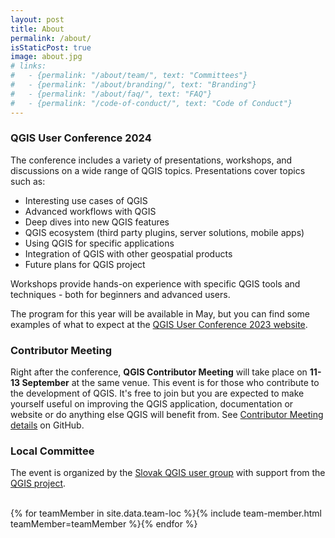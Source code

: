```yaml
---
layout: post
title: About
permalink: /about/
isStaticPost: true
image: about.jpg
# links:
#   - {permalink: "/about/team/", text: "Committees"}
#   - {permalink: "/about/branding/", text: "Branding"}
#   - {permalink: "/about/faq/", text: "FAQ"}
#   - {permalink: "/code-of-conduct/", text: "Code of Conduct"}
---
```


### QGIS User Conference 2024

The conference includes a variety of presentations, workshops, and discussions on a wide range of QGIS topics.
Presentations cover topics such as:

- Interesting use cases of QGIS
- Advanced workflows with QGIS
- Deep dives into new QGIS features
- QGIS ecosystem (third party plugins, server solutions, mobile apps)
- Using QGIS for specific applications
- Integration of QGIS with other geospatial products
- Future plans for QGIS project

Workshops provide hands-on experience with specific QGIS tools and techniques - both for beginners and advanced users.

The program for this year will be available in May, but you can find some examples of what to expect at the <a href="https://uc2023.qgis.nl/">QGIS User Conference 2023 website</a>.

### Contributor Meeting

Right after the conference, <b>QGIS Contributor Meeting</b> will take place on <b>11-13 September</b> at the same venue. This event is for those who contribute to the development of QGIS. It's free to join but you are expected to make yourself useful on improving the QGIS application, documentation or website or do anything else QGIS will benefit from. See <a href="https://github.com/qgis/QGIS/wiki/27th%E2%80%90Contributor%E2%80%90Meeting%E2%80%90in%E2%80%90Bratislava">Contributor Meeting details</a> on GitHub.


### Local Committee

The event is organized by the <a href="https://qgis.sk/">Slovak QGIS user group</a> with support from the <a href="https://qgis.org/">QGIS project</a>.

<br>

<div id="committee-member">
    {% for teamMember in site.data.team-loc %}{% include team-member.html teamMember=teamMember %}{% endfor %}
</div>



<!-- ### The conference

Organized by [OSGeo](https://www.osgeo.org/){:target="_blank"} and with more than 15 years of experience, this international annual gathering of location enthusiasts is the largest global gathering for geospatial software.

FOSS4G brings together developers, users, decision-makers and observers from a broad spectrum of organizations and fields of operation. Through seven days of workshops, presentations, discussions, and cooperation, FOSS4G participants create effective and relevant geospatial products, standards, and protocols.

Conference attendees are

- Developers and Users of GeoSpatial Software
- Technical Leaders
- Private Companies
- National and International Organizations, both Governmental and NGO
- Teachers and Education Professionals
- Scientific Communities and Researchers

and the talks cover mainly this topics:

- Software status, new software/project development, benchmarking
- FOSS4G implementations in strategic application domains: land management, crisis/disaster response, smart cities, population mapping, climate change, ocean and marine monitoring, etc.
- Data visualization: spatial analysis, manipulation and visualization of geospatial data
- Data collection, data sharing, data science, open data, big data, data exploitation platforms
- Sensors, remote sensing, laser-scanning, structure from motion
- New trends: IoT, Indoor mapping, drones - UAV (unmanned aerial vehicle)-, Artificial intelligence - machine learning, deep learning-, geospatial data structures
- Open and reproducible science
- Standards, interoperability, SDIs
- Community & participatory FOSS4G
- FOSS4G at governmental institutions
- FOSS4G in education
- Business products powered by FOSS4G

#### Our Vision

We are living in difficult times and the role of FOSS is essential for the sustainability and development of many day to day activities. From simple family communication to the development of new platforms for education and geoscience, FOSS today is the key to success.

#### Innovation

We understand and cherish the importance of FOSS4G for giving voice to the daring new ideas and developments in perfect harmony with the pillars of what open source for geospatial is, and thus we promise workshops, talks and keynotes that will provoke your mind and give you hope for a better future.

### OSGeo

The Open Source Geospatial Foundation was founded to support and build the highest-quality open source geospatial software. The foundation's goal is to encourage the use and collaborative development of community-led projects, data development and education. Many projects live under the OSGeo umbrella.

### FLOSSK

Free Libre Open Source Software Kosova (FLOSSK) is a non-governmental organization based in Kosovo established in 2009 in order to support, promote and develop free and open source software. FLOSSK also contributes to open and participatory knowledge, education in information technologies through open courseware, and open standards, culture and open society using free communication. Since its founding, FLOSSK has been involved in bringing the IT community closer to free and open source projects by organizing yearly conferences, workshops, meetups and actively participating in public policy development.
FLOSSK is an OSGeo and OSMF local chapter in Kosovo. -->

